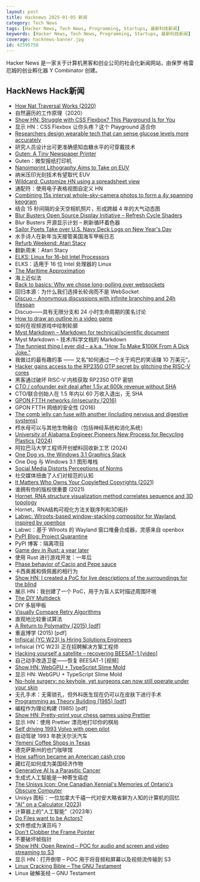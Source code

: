 ```yaml
---
layout: post
title: Hacknews 2025-01-05 新闻
category: Tech News
tags: [Hacker News, Tech News, Programming, Startups, 最新科技新闻]
keywords: [Hacker News, Tech News, Programming, Startups, 最新科技新闻]
coverage: hacknews-banner.jpg
id: 42595758
---
```


Hacker News 是一家关于计算机黑客和创业公司的社会化新闻网站，由保罗·格雷厄姆的创业孵化器 Y Combinator 创建。

## HackNews Hack新闻

- [How Nat Traversal Works (2020)](https://tailscale.com/blog/how-nat-traversal-works)
- 自然遍历的工作原理（2020）
- [Show HN: Struggle with CSS Flexbox? This Playground Is for You](https://yoavsbg.github.io/css-flexbox-playground/)
- 显示 HN：CSS Flexbox 让你头疼？这个 Playground 适合你
- [Researchers design wearable tech that can sense glucose levels more accurately](https://uwaterloo.ca/news/media/no-more-needles-tracking-blood-sugar-your-wrist)
- 研究人员设计出可更准确感知血糖水平的可穿戴技术
- [Guten: A Tiny Newspaper Printer](https://amanvir.com/guten)
- Guten：微型报纸打印机
- [Nanoimprint Lithography Aims to Take on EUV](https://spectrum.ieee.org/nanoimprint-lithography)
- 纳米压印光刻技术有望取代 EUV
- [Wildcard: Customize HN using a spreadsheet view](https://www.geoffreylitt.com/wildcard/)
- 通配符：使用电子表格视图自定义 HN
- [Combining 15s interval whole-sky-camera photos to form a 4y spanning keogram](https://astrodon.social/@cgbassa/113770318993975063)
- 结合 15 秒间隔的全天空相机照片，形成跨越 4 年的大气动态图
- [Blur Busters Open Source Display Initiative – Refresh Cycle Shaders](https://blurbusters.com/blur-busters-open-source-display-initative-refresh-cycle-shaders/)
- Blur Busters 开源显示计划 – 刷新循环着色器
- [Sailor Poets Take over U.S. Navy Deck Logs on New Year's Day](https://www.twz.com/news-features/how-sailor-poets-take-over-u-s-navy-deck-logs-on-new-years-day)
- 水手诗人在新年当天接管美国海军甲板日志
- [Refurb Weekend: Atari Stacy](http://oldvcr.blogspot.com/2025/01/refurb-weekend-atari-stacy.html)
- 翻新周末：Atari Stacy
- [ELKS: Linux for 16-bit Intel Processors](https://github.com/ghaerr/elks)
- ELKS：适用于 16 位 Intel 处理器的 Linux
- [The Maritime Approximation](https://kevlinhenney.medium.com/the-maritime-approximation-8b71d5041cd5)
- 海上近似法
- [Back to basics: Why we chose long-polling over websockets](https://www.inferable.ai/blog/posts/postgres-nodejs-longpolling.mdx)
- 回归本源：为什么我们选择长轮询而不是 WebSocket
- [Discuo – Anonymous discussions with infinite branching and 24h lifespan](https://discuo.com)
- Discuo——具有无限分支和 24 小时生命周期的匿名讨论
- [How to draw an outline in a video game](https://ameye.dev/notes/rendering-outlines/)
- 如何在视频游戏中绘制轮廓
- [Myst Markdown – Markdown for technical/scientific document](https://mystmd.org/guide)
- Myst Markdown – 技术/科学文档的 Markdown
- [The funniest thing I ever did – a.k.a. "How To Make $100K From A Dick Joke."](https://imgur.com/gallery/KZ4u3c4)
- 我做过的最有趣的事 —— 又名“如何通过一个关于鸡巴的笑话赚 10 万美元”。
- [Hacker gains access to the RP2350 OTP secret by glitching the RISC-V cores](https://www.tomshardware.com/raspberry-pi/it-looks-like-the-raspberry-pi-rp2350-hacking-challenge-has-been-beaten-hacker-gains-access-to-the-otp-secret-by-glitching-the-risc-v-cores-to-enable-debugging)
- 黑客通过破坏 RISC-V 内核获取 RP2350 OTP 密钥
- [CTO / cofounder exit deal after 1.5y at 600k revenue without SHA]()
- CTO/联合创始人在 1.5 年内以 60 万收入退出，无 SHA
- [GPON FTTH networks (in)security (2016)](https://pierrekim.github.io/blog/2016-11-01-gpon-ftth-networks-insecurity.html#introduction)
- GPON FTTH 网络的安全性 (2016)
- [The comb jelly can fuse with another (including nervous and digestive systems)](https://www.cnn.com/2024/12/30/science/comb-jellies-fuse-single-organism/index.html)
- 栉水母可以与其他生物融合（包括神经系统和消化系统）
- [University of Alabama Engineer Pioneers New Process for Recycling Plastics (2024)](https://news.ua.edu/2024/10/ua-chemical-engineer-plastic-recycling/)
- 阿拉巴马大学工程师开创塑料回收新工艺 (2024)
- [One Dog vs. the Windows 3.1 Graphics Stack](https://wuffs.org/blog/windows-3x-graphics)
- One Dog 与 Windows 3.1 图形堆栈
- [Social Media Distorts Perceptions of Norms](https://osf.io/preprints/psyarxiv/kgcrq)
- 社交媒体扭曲了人们对规范的认知
- [It Matters Who Owns Your Copylefted Copyrights (2021)](https://sfconservancy.org/blog/2021/jun/30/who-should-own-foss-copyrights/)
- 谁拥有你的版权很重要 (2021)
- [Hornet, RNA structure visualization method correlates sequence and 3D topology](https://phys.org/news/2024-12-hornet-rna-visualization-method-sequence.html)
- Hornet，RNA结构可视化方法关联序列和3D拓扑
- [Labwc: Wlroots-based window-stacking compositor for Wayland, inspired by openbox](https://labwc.github.io/)
- Labwc：基于 Wlroots 的 Wayland 窗口堆叠合成器，灵感来自 openbox
- [PyPI Blog: Project Quarantine](https://blog.pypi.org/posts/2024-12-30-quarantine/)
- PyPI 博客：隔离项目
- [Game dev in Rust: a year later](https://users.rust-lang.org/t/game-dev-in-rust-a-year-later/123522)
- 使用 Rust 进行游戏开发：一年后
- [Phase behavior of Cacio and Pepe sauce](https://arxiv.org/abs/2501.00536)
- 卡西奥酱和佩佩酱的相行为
- [Show HN: I created a PoC for live descriptions of the surroundings for the blind](https://github.com/o40/seesay)
- 展示 HN：我创建了一个 PoC，用于为盲人实时描述周围环境
- [The DIY Multideck](https://diymultideck.mauri.app/manual/)
- DIY 多层甲板
- [Visually Compare Retry Algorithms](https://www.compareretries.com/)
- 直观地比较重试算法
- [A Return to Polymathy (2015) [pdf]](https://paulrcohen.github.io/papers/Polymathy.pdf)
- 重返博学 (2015) [pdf]
- [Infisical (YC W23) Is Hiring Solutions Engineers](https://www.ycombinator.com/companies/infisical/jobs/yaEvock-solutions-engineer)
- Infisical (YC W23) 正在招聘解决方案工程师
- [Hacking yourself a satellite – recovering BEESAT-1 [video]](https://media.ccc.de/v/38c3-hacking-yourself-a-satellite-recovering-beesat-1)
- 自己动手改造卫星——恢复 BEESAT-1 [视频]
- [Show HN: WebGPU + TypeScript Slime Mold](https://github.com/SuboptimalEng/slime-sim-webgpu)
- 显示 HN: WebGPU + TypeScript Slime Mold
- [No-hole surgery: no keyhole, yet surgeons can now still operate under your skin](https://www.nibib.nih.gov/news-events/newsroom/getting-under-your-skin-3d-printing-technique-builds-structures-through-tissues)
- 无孔手术：无需锁孔，但外科医生现在仍可以在皮肤下进行手术
- [Programming as Theory Building (1985) [pdf]](https://pages.cs.wisc.edu/~remzi/Naur.pdf)
- 编程作为理论构建 (1985) [pdf]
- [Show HN: Pretty-print your chess games using Prettier](https://github.com/gmasclet/prettier-plugin-pgn)
- 显示 HN：使用 Prettier 漂亮地打印你的棋局
- [Self driving 1993 Volvo with open pilot](https://practicapp.com/carbagepilot-part1/)
- 自动驾驶 1993 年款沃尔沃汽车
- [Yemeni Coffee Shops in Texas](https://www.texasmonthly.com/food/yemeni-coffee-shops-booming-in-texas/)
- 德克萨斯州的也门咖啡馆
- [How saffron became an American cash crop](https://www.nytimes.com/2025/01/02/dining/saffron-farming-crop.html)
- 藏红花如何成为美国经济作物
- [Generative AI Is a Parasitic Cancer](https://mastodon.social/@acegikmo/113763950485888985)
- 生成式人工智能是一种寄生癌症
- [The Unisys Icon: One Canadian Xennial's Memories of Ontario's Obscure Computer](https://postgamecontent.com/post/771726085147803648/the-unisys-icon-one-canadian-xennials-memories)
- Unisys 图标：一位加拿大千禧一代对安大略省鲜为人知的计算机的回忆
- ["AI" on a Calculator (2023)](https://z80.me/blog/calculator-ai-part-1/)
- 计算器上的“人工智能”（2023年）
- [Do Files want to be Actors?](https://lewiscampbell.tech/blog/250104.html)
- 文件想成为演员吗？
- [Don't Clobber the Frame Pointer](https://nsrip.com/posts/clobberfp.html)
- 不要破坏帧指针
- [Show HN: Open Rewind – POC for audio and screen and video streaming to S3](https://github.com/janwilmake/efficient-recorder)
- 显示 HN：打开倒带 – POC 用于将音频和屏幕以及视频流传输到 S3
- [Linux Cracking Bible – The GNU Testament](https://github.com/YoteZip/LinuxCrackingBible)
- Linux 破解圣经 – GNU Testament


